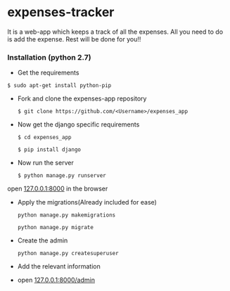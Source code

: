 # expenses-tracker
It is a web-app which keeps a track of all the expenses. All you need to do is add the expense. Rest will be done for you!!

### Installation (python 2.7)

- Get the requirements

`$ sudo apt-get install python-pip`

  
- Fork and clone the expenses-app repository

	`$ git clone https://github.com/<Username>/expenses_app`

- Now get the django specific requirements 
 	
	`$ cd expenses_app`
  
  	`$ pip install django`

- Now run the server 
 	
	`$ python manage.py runserver`

open [127.0.0.1:8000](127.0.0.1:8000) in the browser


- Apply the migrations(Already included for ease)

	`python manage.py makemigrations`

	`python manage.py migrate`

- Create the admin

	`python manage.py createsuperuser`

- Add the relevant information

- open [127.0.0.1:8000/admin](127.0.0.1:8000/admin)
